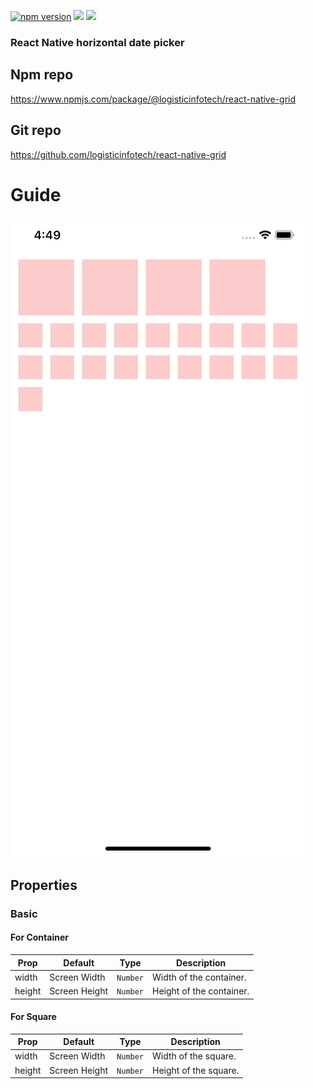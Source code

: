 <p align="left">
    <a href="https://www.npmjs.com/package/@logisticinfotech/react-native-grid"><img alt="npm version" src="https://img.shields.io/badge/npm-v1.0.0-green.svg"></a>
    <a href="https://www.npmjs.com/package/@logisticinfotech/react-native-grid"><img src="https://img.shields.io/badge/downloads-%3E1K-yellow.svg"></a>
    <a href="https://www.npmjs.com/package/@logisticinfotech/react-native-grid"<><img src="https://img.shields.io/badge/license-MIT-orange.svg"></a>
</p>

### React Native horizontal date picker

## Npm repo
https://www.npmjs.com/package/@logisticinfotech/react-native-grid

## Git repo
https://github.com/logisticinfotech/react-native-grid

# Guide

<!-- # Installation and Usage
Please check this blog for installation and usage [this link]() -->

![](RNGrid.png)

## Properties

### Basic

#### For Container

| Prop | Default | Type | Description |
| ------ | -------- | ----- | ------------- |
| width | Screen Width | `Number` | Width of the container.  |
| height | Screen Height | `Number` | Height of the container. |

#### For Square

| Prop | Default | Type | Description |
| ------ | -------- | ----- | ------------- |
| width | Screen Width | `Number` | Width of the square.  |
| height | Screen Height | `Number` | Height of the square. |